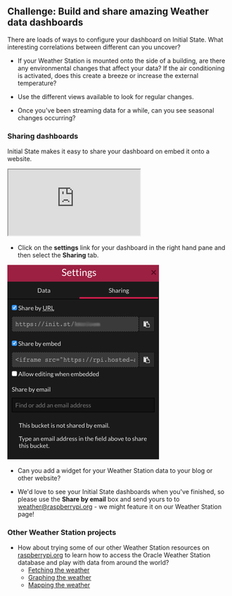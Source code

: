 ## Challenge: Build and share amazing Weather data dashboards

There are loads of ways to configure your dashboard on Initial State. What interesting correlations between different can you uncover?

- If your Weather Station is mounted onto the side of a building, are there any environmental changes that affect your data? If the air conditioning is activated, does this create a breeze or increase the external temperature?

- Use the different views available to look for regular changes.

- Once you've been streaming data for a while, can you see seasonal changes occurring?

### Sharing dashboards

Initial State makes it easy to share your dashboard on embed it onto a website.

<iframe src="https://rpi.hosted-app.com/embed/?org=rpi#/tiles/22wsoKeXTyk6SEupsOB37GSeiwJyHvVj",height="200"></iframe>

- Click on the **settings** link for your dashboard in the right hand pane and then select the **Sharing** tab.

![](images/image28.png)

- Can you add a widget for your Weather Station data to your blog or other website?

- We'd love to see your Initial State dashboards when you've finished, so please use the **Share by email** box and send yours to  to weather@raspberrypi.org - we might feature it on our Weather Station page!

### Other Weather Station projects

- How about trying some of our other Weather Station resources on [raspberrypi.org](https://raspberrypi.org) to learn how to access the Oracle Weather Station database and play with data from around the world?
  - [Fetching the weather](https://projects.raspberrypi.org/en/projects/fetching-the-weather)
  - [Graphing the weather](https://projects.raspberrypi.org/en/projects/graphing-the-weather)
  - [Mapping the weather](https://projects.raspberrypi.org/en/projects/mapping-the-weather)
